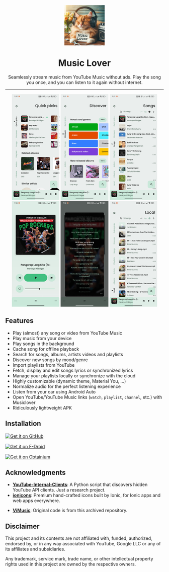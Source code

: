 <div align="center">
    <img src="./app/src/main/ic_launcher-playstore.png" width="128" height="128" style="display: block; margin: 0 auto"/>
    <h1>Music Lover</h1>
    <p>Seamlessly stream music from YouTube Music without ads. Play the song you once, and you can listen to it again without internet.</p>
</div>

---

<p align="center">
  <img src="./fastlane/metadata/android/en-US/images/phoneScreenshots/1.png" width="30%" />
  <img src="./fastlane/metadata/android/en-US/images/phoneScreenshots/2.png" width="30%" />
  <img src="./fastlane/metadata/android/en-US/images/phoneScreenshots/3.png" width="30%" />

  <img src="./fastlane/metadata/android/en-US/images/phoneScreenshots/4.png" width="30%" />
  <img src="./fastlane/metadata/android/en-US/images/phoneScreenshots/5.png" width="30%" />
  <img src="./fastlane/metadata/android/en-US/images/phoneScreenshots/6.png" width="30%" />
</p>

## Features

- Play (almost) any song or video from YouTube Music
- Play music from your device
- Play songs in the background
- Cache song for offline playback
- Search for songs, albums, artists videos and playlists
- Discover new songs by mood/genre
- Import playlists from YouTube
- Fetch, display and edit songs lyrics or synchronized lyrics
- Manage your playlists locally or synchronize with the cloud
- Highly customizable (dynamic theme, Material You, ...)
- Normalize audio for the perfect listening experience
- Listen from your car using Android Auto
- Open YouTube/YouTube Music links (`watch`, `playlist`, `channel`, etc.) with Musiclover
- Ridiculously lightweight APK

## Installation

[<img src="https://github.com/machiav3lli/oandbackupx/blob/034b226cea5c1b30eb4f6a6f313e4dadcbb0ece4/badge_github.png"
alt="Get it on GitHub"
height="80"
align="center">](https://github.com/dindz/Music-Lover/releases)

[<img src="https://fdroid.gitlab.io/artwork/badge/get-it-on.png"
alt="Get it on F-Droid"
height="80"
align="center">](https://objects.githubusercontent.com/github-production-release-asset-2e65be/889347216/7cd95c7c-3085-4abc-a61c-def557660c60?X-Amz-Algorithm=AWS4-HMAC-SHA256&X-Amz-Credential=releaseassetproduction%2F20241116%2Fus-east-1%2Fs3%2Faws4_request&X-Amz-Date=20241116T114858Z&X-Amz-Expires=300&X-Amz-Signature=c0ce56752a55b2f494d70c4ee03a1da4287ce97fd3e8449777095a3da955ef54&X-Amz-SignedHeaders=host&response-content-disposition=attachment%3B%20filename%3DMusic.Lover_v1.1.0.apk&response-content-type=application%2Fvnd.android.package-archive)

[<img src="https://github.com/ImranR98/Obtainium/blob/main/assets/graphics/badge_obtainium.png"
alt="Get it on Obtainium"
height="54"
align="center">](https://github.com/dindz/Music-Lover/releases/latest)

## Acknowledgments

- [**YouTube-Internal-Clients**](https://github.com/zerodytrash/YouTube-Internal-Clients): A Python
  script that discovers hidden YouTube API clients. Just a research project.
- [**ionicons**](https://github.com/ionic-team/ionicons): Premium hand-crafted icons built by Ionic,
for Ionic apps and web apps everywhere.
<!-- - [**Flaticon: Ilham Fitrotul Hayat**](https://www.flaticon.com/authors/ilham-fitrotul-hayat): the
  app's logo uses a music note icon. -->
- [**ViMusic**](https://github.com/vfsfitvnm/ViMusic):
  Original code is from this archived repository.

## Disclaimer

This project and its contents are not affiliated with, funded, authorized, endorsed by, or in any
way associated with YouTube, Google LLC or any of its affiliates and subsidiaries.

Any trademark, service mark, trade name, or other intellectual property rights used in this project
are owned by the respective owners.
